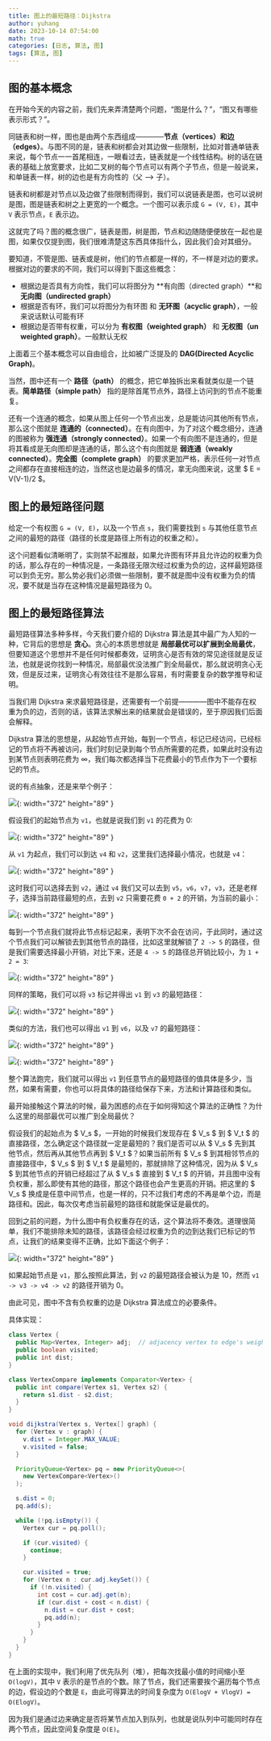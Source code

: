 ```yaml
---
title: 图上的最短路径：Dijkstra
author: yuhang
date: 2023-10-14 07:54:00
math: true
categories: [日志, 算法, 图]
tags: [算法, 图]
---
```


## 图的基本概念

在开始今天的内容之前，我们先来弄清楚两个问题，“图是什么？”，“图又有哪些表示形式？”。

同链表和树一样，图也是由两个东西组成————**节点（vertices）和边（edges）**。与图不同的是，链表和树都会对其边做一些限制，比如对普通单链表来说，每个节点一一首尾相连，一眼看过去，链表就是一个线性结构。树的话在链表的基础上放宽要求，比如二叉树的每个节点可以有两个子节点，但是一般说来，和单链表一样，树的边也是有方向性的（父 ——> 子）。

链表和树都是对节点以及边做了些限制而得到，我们可以说链表是图，也可以说树是图，图是链表和树之上更宽的一个概念。一个图可以表示成 `G = (V, E)`，其中 `V` 表示节点，`E` 表示边。

这就完了吗？图的概念很广，链表是图，树是图，节点和边随随便便放在一起也是图，如果仅仅提到图，我们很难清楚这东西具体指什么，因此我们会对其细分。

要知道，不管是图、链表或是树，他们的节点都是一样的，不一样是对边的要求。根据对边的要求的不同，我们可以得到下面这些概念：
- 根据边是否具有方向性，我们可以将图分为 **有向图（directed graph）**和 **无向图（undirected graph）**
- 根据是否有环，我们可以将图分为有环图 和 **无环图（acyclic graph）**，一般来说话默认可能有环
- 根据边是否带有权重，可以分为 **有权图（weighted graph）** 和 **无权图（un weighted graph）**。一般默认无权

上面着三个基本概念可以自由组合，比如被广泛提及的 **DAG(Directed Acyclic Graph)**。

当然，图中还有一个 **路径（path）** 的概念，把它单独拆出来看就类似是一个链表。**简单路径（simple path）** 指的是除首尾节点外，路径上访问到的节点不能重复。

还有一个连通的概念，如果从图上任何一个节点出发，总是能访问其他所有节点，那么这个图就是 **连通的（connected）**。在有向图中，为了对这个概念细分，连通的图被称为 **强连通（strongly connected）**。如果一个有向图不是连通的，但是将其看成是无向图却是连通的话，那么这个有向图就是 **弱连通（weakly connected）**。**完全图（complete graph）** 的要求更加严格，表示任何一对节点之间都存在直接相连的边，当然这也是边最多的情况，拿无向图来说，这里 $ E = V(V-1)/2 $。

## 图上的最短路径问题

给定一个有权图 `G = (V, E)`，以及一个节点 `s`，我们需要找到 `s` 与其他任意节点之间的最短的路径（路径的长度是路径上所有边的权重之和）。

这个问题看似清晰明了，实则禁不起推敲，如果允许图有环并且允许边的权重为负的话，那么存在的一种情况是，一条路径无限次经过权重为负的边，这样最短路径可以到负无穷。那么势必我们必须做一些限制，要不就是图中没有权重为负的情况，要不就是当存在这种情况是最短路径为 0。

## 图上的最短路径算法

最短路径算法多种多样，今天我们要介绍的 Dijkstra 算法是其中最广为人知的一种，它背后的思想是 **贪心**。贪心的本质思想就是 **局部最优可以扩展到全局最优**，但要知道这个思想并不是任何时候都奏效，证明贪心是否有效的常见途径就是反证法，也就是说你找到一种情况，局部最优没法推广到全局最优，那么就说明贪心无效，但是反过来，证明贪心有效往往不是那么容易，有时需要复杂的数学推导和证明。

当我们用 Dijkstra 来求最短路径是，还需要有一个前提————图中不能存在权重为负的边，否则的话，该算法求解出来的结果就会是错误的，至于原因我们后面会解释。

Dijkstra 算法的思想是，从起始节点开始，每到一个节点，标记已经访问，已经标记的节点将不再被访问，我们时刻记录到每个节点所需要的花费，如果此时没有边到某节点则表明花费为 ∞，我们每次都选择当下花费最小的节点作为下一个要标记的节点。

说的有点抽象，还是来举个例子：

![](/assets/images/Dijkstra_1.png){: width="372" height="89" }

假设我们的起始节点为 `v1`，也就是说我们到 `v1` 的花费为 0:

![](/assets/images/Dijkstra_2.png){: width="372" height="89" }

从 `v1` 为起点，我们可以到达 `v4` 和 `v2`，这里我们选择最小情况，也就是 `v4`：

![](/assets/images/Dijkstra_3.png){: width="372" height="89" }

这时我们可以选择去到 `v2`，通过 `v4` 我们又可以去到 `v5`，`v6`，`v7`，`v3`，还是老样子，选择当前路径最短的点，去到 `v2` 只需要花费 `0 + 2` 的开销，为当前的最小：

![](/assets/images/Dijkstra_4.png){: width="372" height="89" }

每到一个节点我们就将此节点标记起来，表明下次不会在访问，于此同时，通过这个节点我们可以解锁去到其他节点的路径，比如这里就解锁了 `2 -> 5` 的路径，但是我们需要选择最小开销，对比下来，还是 `4 -> 5` 的路径总开销比较小，为 `1 + 2 = 3`:

![](/assets/images/Dijkstra_5.png){: width="372" height="89" }

同样的策略，我们可以将 `v3` 标记并得出 `v1` 到 `v3` 的最短路径：

![](/assets/images/Dijkstra_6.png){: width="372" height="89" }

类似的方法，我们也可以得出 `v1` 到 `v6`，以及 `v7` 的最短路径：

![](/assets/images/Dijkstra_7.png){: width="372" height="89" }

![](/assets/images/Dijkstra_8.png){: width="372" height="89" }

整个算法跑完，我们就可以得出 `v1` 到任意节点的最短路径的值具体是多少，当然，如果有需要，你也可以将具体的路径给保存下来，方法和计算路径和类似。

最开始接触这个算法的时候，最为困惑的点在于如何得知这个算法的正确性？为什么这里的局部最优可以推广到全局最优？

假设我们的起始点为 $ V_s $，一开始的时候我们发现存在 $ V_s $ 到 $ V_t $ 的直接路径，怎么确定这个路径就一定是最短的？我们是否可以从 $ V_s $ 先到其他节点，然后再从其他节点再到 $ V_t $？如果当前所有 $ V_s $ 到其相邻节点的直接路径中，$ V_s $ 到 $ V_t $ 是最短的，那就排除了这种情况，因为从 $ V_s $ 到其他节点的开销已经超过了从 $ V_s $ 直接到 $ V_t $ 的开销，并且图中没有负权重，那么即使有其他的路径，那这个路径也会产生更高的开销。把这里的 $ V_s $ 换成是任意中间节点，也是一样的，只不过我们考虑的不再是单个边，而是路径和。因此，每次仅考虑当前最短的路径和就能保证是最优的。

回到之前的问题，为什么图中有负权重存在的话，这个算法将不奏效。道理很简单，我们不能排除未知的路径，该路径会经过权重为负的边到达我们已标记的节点，让我们的结果变得不正确，比如下面这个例子：

![](/assets/images/Dijkstra_wrong_example.png){: width="372" height="89" }

如果起始节点是 `v1`，那么按照此算法，到 `v2` 的最短路径会被认为是 10，然而 `v1 -> v3 -> v4 -> v2` 的路径开销为 0。

由此可见，图中不含有负权重的边是 Dijkstra 算法成立的必要条件。

具体实现：

```java
class Vertex {
  public Map<Vertex, Integer> adj;  // adjacency vertex to edge's weight
  public boolean visited;
  public int dist;
}

class VertexCompare implements Comparator<Vertex> {
  public int compare(Vertex s1, Vertex s2) {
    return s1.dist - s2.dist;
  }
}

void dijkstra(Vertex s, Vertex[] graph) {
  for (Vertex v : graph) {
    v.dist = Integer.MAX_VALUE;
    v.visited = false;
  }

  PriorityQueue<Vertex> pq = new PriorityQueue<>(
    new VertexCompare<Vertex>()
  );

  s.dist = 0;
  pq.add(s);

  while (!pq.isEmpty()) {
    Vertex cur = pq.poll();

    if (cur.visited) {
      continue;
    }

    cur.visited = true;
    for (Vertex n : cur.adj.keySet()) {
      if (!n.visited) {
        int cost = cur.adj.get(n);
        if (cur.dist + cost < n.dist) {
          n.dist = cur.dist + cost;
          pq.add(n);
        }
      }
    }
  }
}
```

在上面的实现中，我们利用了优先队列（堆），把每次找最小值的时间缩小至 `O(logV)`，其中 `V` 表示的是节点的个数。除了节点，我们还需要挨个遍历每个节点的边，假设边的个数是 `E`，由此可得算法的时间复杂度为 `O(ElogV + VlogV) = O(ElogV)`。

因为我们是通过边来确定是否将某节点加入到队列，也就是说队列中可能同时存在两个节点，因此空间复杂度是 `O(E)`。

